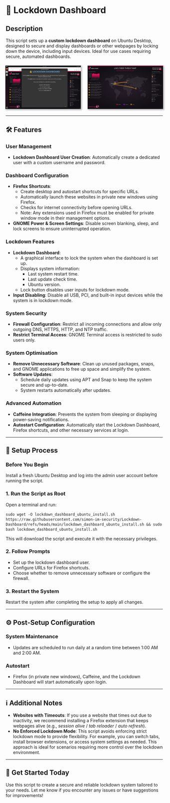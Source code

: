 <!DOCTYPE html>
<html lang="en">
<head>
    <meta charset="UTF-8">
    <meta name="viewport" content="width=device-width, initial-scale=1.0">
</head>
<body>
    <h1>🚀 Lockdown Dashboard</h1>
    <h2>Description</h2>
    <p>This script sets up a <strong>custom lockdown dashboard</strong> on Ubuntu Desktop, designed to secure and display dashboards or other webpages by locking down the device, including input devices. Ideal for use cases requiring secure, automated dashboards.</p>
    <div style="display: flex; gap: 20px; justify-content: center; margin: 20px 0;">
        <img src="https://github.com/simon-im-security/Lockdown-Dashboard/blob/main/before.png" alt="Before Lockdown" style="width:48%; border:1px solid #ccc; box-shadow: 2px 2px 5px #aaa;">
        <img src="https://github.com/simon-im-security/Lockdown-Dashboard/blob/main/after.png" alt="After Lockdown" style="width:48%; border:1px solid #ccc; box-shadow: 2px 2px 5px #aaa;">
    </div>
    <hr>
    <h2>🛠️ Features</h2>
    <h3>User Management</h3>
    <ul>
        <li><strong>Lockdown Dashboard User Creation</strong>: Automatically create a dedicated user with a custom username and password.</li>
    </ul>
    <h3>Dashboard Configuration</h3>
    <ul>
        <li><strong>Firefox Shortcuts</strong>: 
            <ul>
                <li>Create desktop and autostart shortcuts for specific URLs.</li>
                <li>Automatically launch these websites in private new windows using Firefox.</li>
                <li>Checks for internet connectivity before opening URLs.</li>
                <li>Note: Any extensions used in Firefox must be enabled for private window mode in their management options.</li>
            </ul>
        </li>
        <li><strong>GNOME Power &amp; Screen Settings</strong>: Disable screen blanking, sleep, and lock screens to ensure uninterrupted operation.</li>
    </ul>
    <h3>Lockdown Features</h3>
    <ul>
        <li><strong>Lockdown Dashboard</strong>: 
            <ul>
                <li>A graphical interface to lock the system when the dashboard is set up.</li>
                <li>Displays system information:
                    <ul>
                        <li>Last system restart time.</li>
                        <li>Last update check time.</li>
                        <li>Ubuntu version.</li>
                    </ul>
                </li>
                <li>Lock button disables user inputs for lockdown mode.</li>
            </ul>
        </li>
        <li><strong>Input Disabling</strong>: Disable all USB, PCI, and built-in input devices while the system is in lockdown mode.</li>
    </ul>
    <h3>System Security</h3>
    <ul>
        <li><strong>Firewall Configuration</strong>: Restrict all incoming connections and allow only outgoing DNS, HTTPS, HTTP, and NTP traffic.</li>
        <li><strong>Restrict Terminal Access</strong>: GNOME Terminal access is restricted to sudo users only.</li>
    </ul>
    <h3>System Optimisation</h3>
    <ul>
        <li><strong>Remove Unnecessary Software</strong>: Clean up unused packages, snaps, and GNOME applications to free up space and simplify the system.</li>
        <li><strong>Software Updates</strong>: 
            <ul>
                <li>Schedule daily updates using APT and Snap to keep the system secure and up-to-date.</li>
                <li>System restarts automatically after updates.</li>
            </ul>
        </li>
    </ul>
    <h3>Advanced Automation</h3>
    <ul>
        <li><strong>Caffeine Integration</strong>: Prevents the system from sleeping or displaying power-saving notifications.</li>
        <li><strong>Autostart Configuration</strong>: Automatically start the Lockdown Dashboard, Firefox shortcuts, and other necessary services at login.</li>
    </ul>
    <hr>
    <h2>📝 Setup Process</h2>
    <h3>Before You Begin</h3>
    <p>Install a fresh Ubuntu Desktop and log into the admin user account before running the script.</p>
    <h3>1. Run the Script as Root</h3>
    <p>Open a terminal and run:</p>
    <pre><code>sudo wget -O lockdown_dashboard_ubuntu_install.sh https://raw.githubusercontent.com/simon-im-security/Lockdown-Dashboard/refs/heads/main/lockdown_dashboard_ubuntu_install.sh && sudo bash lockdown_dashboard_ubuntu_install.sh</code></pre>
    <p>This will download the script and execute it with the necessary privileges.</p>
    <h3>2. Follow Prompts</h3>
    <ul>
        <li>Set up the lockdown dashboard user.</li>
        <li>Configure URLs for Firefox shortcuts.</li>
        <li>Choose whether to remove unnecessary software or configure the firewall.</li>
    </ul>
    <h3>3. Restart the System</h3>
    <p>Restart the system after completing the setup to apply all changes.</p>
    <hr>
    <h2>⚙️ Post-Setup Configuration</h2>
    <h3>System Maintenance</h3>
    <ul>
        <li>Updates are scheduled to run daily at a random time between 1:00 AM and 2:00 AM.</li>
    </ul>
    <h3>Autostart</h3>
    <ul>
        <li>Firefox (in private new windows), Caffeine, and the Lockdown Dashboard will start automatically upon login.</li>
    </ul>
    <hr>
    <h2>ℹ️ Additional Notes</h2>
    <ul>
        <li><strong>Websites with Timeouts</strong>: If you use a website that times out due to inactivity, we recommend installing a Firefox extension that keeps webpages alive (e.g., <i>session alive</i> / <i>tab reloader</i> / <i>auto refresh</i>).</li>
        <li><strong>No Enforced Lockdown Mode</strong>: This script avoids enforcing strict lockdown mode to provide flexibility. For example, you can switch tabs, install browser extensions, or access system settings as needed. This approach is ideal for scenarios requiring more control over the lockdown environment.</li>
    </ul>
    <hr>
    <h2>🎉 Get Started Today</h2>
    <p>Use this script to create a secure and reliable lockdown system tailored to your needs. Let me know if you encounter any issues or have suggestions for improvements!</p>
</body>
</html>
